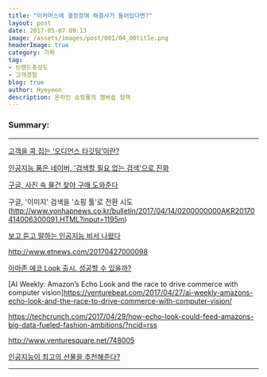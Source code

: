 ```yaml
---
title: "이커머스에 결정장애 해결사가 들어있다면?"
layout: post
date: 2017-05-07 09:13
image: /assets/images/post/001/04_00title.png
headerImage: true
category: 기획
tag:
- 브랜드충성도
- 고객경험
blog: true
author: Hyeyeon
description: 온라인 쇼핑몰의 맴버쉽 정책
---
```


### Summary:



---

[고객을 콕 집는 ‘오디언스 타깃팅’이란?](http://www.bloter.net/archives/276338)

[인공지능 품은 네이버, '검색할 필요 없는 검색'으로 진화](http://www.etnews.com/20170409000001)

[구글, 사진 속 물건 찾아 구매 도와준다](http://www.zdnet.co.kr/news/news_view.asp?artice_id=20170411084948)

구글, '이미지' 검색을 '쇼핑 툴'로 전환 시도 (http://www.yonhapnews.co.kr/bulletin/2017/04/14/0200000000AKR20170414006300091.HTML?input=1195m)


[보고 듣고 말하는 인공지능 비서 나왔다](http://www.zdnet.co.kr/news/news_view.asp?artice_id=20170427060143)

http://www.etnews.com/20170427000098

[아마존 에코 Look 출시. 성공할 수 있을까?](http://techneedle.com/archives/30067)

[AI Weekly: Amazon’s Echo Look and the race to drive commerce with computer vision]https://venturebeat.com/2017/04/27/ai-weekly-amazons-echo-look-and-the-race-to-drive-commerce-with-computer-vision/


https://techcrunch.com/2017/04/29/how-echo-look-could-feed-amazons-big-data-fueled-fashion-ambitions/?ncid=rss

http://www.venturesquare.net/748005


[인공지능이 최고의 선물을 추천해준다?](http://www.venturesquare.net/747931)

---
